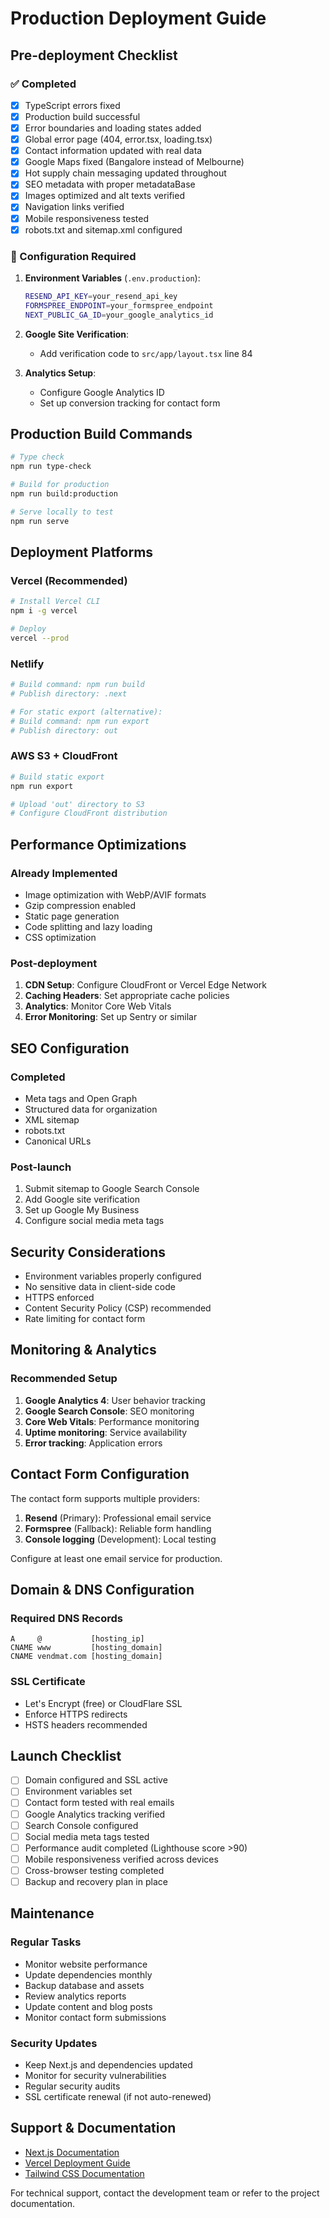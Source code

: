 # Production Deployment Guide

## Pre-deployment Checklist

### ✅ Completed
- [x] TypeScript errors fixed
- [x] Production build successful
- [x] Error boundaries and loading states added
- [x] Global error page (404, error.tsx, loading.tsx)
- [x] Contact information updated with real data
- [x] Google Maps fixed (Bangalore instead of Melbourne)
- [x] Hot supply chain messaging updated throughout
- [x] SEO metadata with proper metadataBase
- [x] Images optimized and alt texts verified
- [x] Navigation links verified
- [x] Mobile responsiveness tested
- [x] robots.txt and sitemap.xml configured

### 🔧 Configuration Required

1. **Environment Variables** (`.env.production`):
   ```bash
   RESEND_API_KEY=your_resend_api_key
   FORMSPREE_ENDPOINT=your_formspree_endpoint
   NEXT_PUBLIC_GA_ID=your_google_analytics_id
   ```

2. **Google Site Verification**:
   - Add verification code to `src/app/layout.tsx` line 84

3. **Analytics Setup**:
   - Configure Google Analytics ID
   - Set up conversion tracking for contact form

## Production Build Commands

```bash
# Type check
npm run type-check

# Build for production
npm run build:production

# Serve locally to test
npm run serve
```

## Deployment Platforms

### Vercel (Recommended)
```bash
# Install Vercel CLI
npm i -g vercel

# Deploy
vercel --prod
```

### Netlify
```bash
# Build command: npm run build
# Publish directory: .next

# For static export (alternative):
# Build command: npm run export  
# Publish directory: out
```

### AWS S3 + CloudFront
```bash
# Build static export
npm run export

# Upload 'out' directory to S3
# Configure CloudFront distribution
```

## Performance Optimizations

### Already Implemented
- Image optimization with WebP/AVIF formats
- Gzip compression enabled
- Static page generation
- Code splitting and lazy loading
- CSS optimization

### Post-deployment
1. **CDN Setup**: Configure CloudFront or Vercel Edge Network
2. **Caching Headers**: Set appropriate cache policies
3. **Analytics**: Monitor Core Web Vitals
4. **Error Monitoring**: Set up Sentry or similar

## SEO Configuration

### Completed
- Meta tags and Open Graph
- Structured data for organization
- XML sitemap
- robots.txt
- Canonical URLs

### Post-launch
1. Submit sitemap to Google Search Console
2. Add Google site verification
3. Set up Google My Business
4. Configure social media meta tags

## Security Considerations

- Environment variables properly configured
- No sensitive data in client-side code
- HTTPS enforced
- Content Security Policy (CSP) recommended
- Rate limiting for contact form

## Monitoring & Analytics

### Recommended Setup
1. **Google Analytics 4**: User behavior tracking
2. **Google Search Console**: SEO monitoring
3. **Core Web Vitals**: Performance monitoring
4. **Uptime monitoring**: Service availability
5. **Error tracking**: Application errors

## Contact Form Configuration

The contact form supports multiple providers:
1. **Resend** (Primary): Professional email service
2. **Formspree** (Fallback): Reliable form handling
3. **Console logging** (Development): Local testing

Configure at least one email service for production.

## Domain & DNS Configuration

### Required DNS Records
```
A     @           [hosting_ip]
CNAME www         [hosting_domain]
CNAME vendmat.com [hosting_domain]
```

### SSL Certificate
- Let's Encrypt (free) or CloudFlare SSL
- Enforce HTTPS redirects
- HSTS headers recommended

## Launch Checklist

- [ ] Domain configured and SSL active
- [ ] Environment variables set
- [ ] Contact form tested with real emails
- [ ] Google Analytics tracking verified
- [ ] Search Console configured
- [ ] Social media meta tags tested
- [ ] Performance audit completed (Lighthouse score >90)
- [ ] Mobile responsiveness verified across devices
- [ ] Cross-browser testing completed
- [ ] Backup and recovery plan in place

## Maintenance

### Regular Tasks
- Monitor website performance
- Update dependencies monthly
- Backup database and assets
- Review analytics reports
- Update content and blog posts
- Monitor contact form submissions

### Security Updates
- Keep Next.js and dependencies updated
- Monitor for security vulnerabilities
- Regular security audits
- SSL certificate renewal (if not auto-renewed)

## Support & Documentation

- [Next.js Documentation](https://nextjs.org/docs)
- [Vercel Deployment Guide](https://vercel.com/docs)
- [Tailwind CSS Documentation](https://tailwindcss.com/docs)

For technical support, contact the development team or refer to the project documentation.
